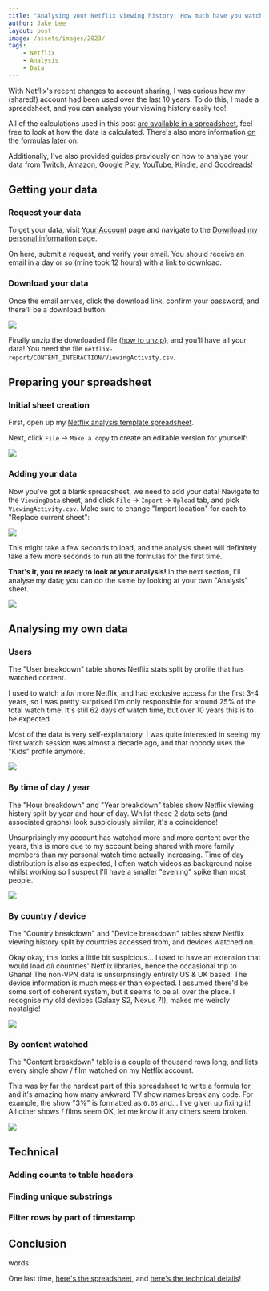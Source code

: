 ```yaml
---
title: "Analysing your Netflix viewing history: How much have you watched, when?"
author: Jake Lee
layout: post
image: /assets/images/2023/
tags:
    - Netflix
    - Analysis
    - Data
---
```


With Netflix's recent changes to account sharing, I was curious how my (shared!) account had been used over the last 10 years. To do this, I made a spreadsheet, and you can analyse your viewing history easily too!

All of the calculations used in this post [are available in a spreadsheet](https://docs.google.com/spreadsheets/d/1rmQ0BNOr5BrFJQpvTdse7nj_KpFwYDPKW4cmg_3TLXQ/edit?usp=sharing), feel free to look at how the data is calculated. There's also more information [on the formulas](#technical) later on.

Additionally, I've also provided guides previously on how to analyse your data from [Twitch](https://jakelee.co.uk/analysing-my-twitch-data/), [Amazon](https://jakelee.co.uk/analysing-my-amazon-purchases/), [Google Play](https://jakelee.co.uk/analysing-my-google-play-purchase-history/), [YouTube](https://jakelee.co.uk/analysing-my-youtube-subscriptions/), [Kindle](https://jakelee.co.uk/analysing-5-years-of-amazon-kindle-reading/), and [Goodreads](https://jakelee.co.uk/analysing-my-goodreads-book-history/)!

## Getting your data

### Request your data

To get your data, visit [Your Account](https://www.netflix.com/YourAccount) page and navigate to the [Download my personal information](https://www.netflix.com/account/getmyinfo) page.

On here, submit a request, and verify your email. You should receive an email in a day or so (mine took 12 hours) with a link to download.

### Download your data 

Once the email arrives, click the download link, confirm your password, and there'll be a download button:

[![](/assets/images/2023/netflix-download_740w.png)](/assets/images/2023/netflix-download.png)

Finally unzip the downloaded file ([how to unzip](https://support.microsoft.com/en-us/windows/zip-and-unzip-files-f6dde0a7-0fec-8294-e1d3-703ed85e7ebc)), and you'll have all your data! You need the file `netflix-report/CONTENT_INTERACTION/ViewingActivity.csv`.

## Preparing your spreadsheet

### Initial sheet creation

First, open up my [Netflix analysis template spreadsheet](https://docs.google.com/spreadsheets/d/1rmQ0BNOr5BrFJQpvTdse7nj_KpFwYDPKW4cmg_3TLXQ/edit?usp=sharing). 

Next, click `File` -> `Make a copy` to create an editable version for yourself:

[![](/assets/images/2023/netflix-makecopy.png)](/assets/images/2023/netflix-makecopy.png)

### Adding your data

Now you've got a blank spreadsheet, we need to add your data! Navigate to the `ViewingData` sheet, and click `File` -> `Import` -> `Upload` tab, and pick `ViewingActivity.csv`. Make sure to change "Import location" for each to "Replace current sheet":

[![](/assets/images/2023/netflix-import.png)](/assets/images/2023/netflix-import.png)

This might take a few seconds to load, and the analysis sheet will definitely take a few more seconds to run all the formulas for the first time.

**That's it, you're ready to look at your analysis!** In the next section, I'll analyse my data; you can do the same by looking at your own "Analysis" sheet.

[![](/assets/images/2023/netflix-full-thumbnail.png)](/assets/images/2023/netflix-full.png)

## Analysing my own data

### Users

The "User breakdown" table shows Netflix stats split by profile that has watched content. 

I used to watch a *lot* more Netflix, and had exclusive access for the first 3-4 years, so I was pretty surprised I'm only responsible for around 25% of the total watch time! It's still 62 days of watch time, but over 10 years this is to be expected.

Most of the data is very self-explanatory, I was quite interested in seeing my first watch session was almost a decade ago, and that nobody uses the "Kids" profile anymore.

[![](/assets/images/2023/netflix-users-thumbnail.png)](/assets/images/2023/netflix-users.png)

### By time of day / year

The "Hour breakdown" and "Year breakdown" tables show Netflix viewing history split by year and hour of day. Whilst these 2 data sets (and associated graphs) look suspiciously similar, it's a coincidence!

Unsurprisingly my account has watched more and more content over the years, this is more due to my account being shared with more family members than my personal watch time actually increasing.  Time of day distribution is also as expected, I often watch videos as background noise whilst working so I suspect I'll have a smaller "evening" spike than most people.

[![](/assets/images/2023/netflix-time-thumbnail.png)](/assets/images/2023/netflix-time.png)

### By country / device

The "Country breakdown" and "Device breakdown" tables show Netflix viewing history split by countries accessed from, and devices watched on.

Okay okay, this looks a little bit suspicious... I used to have an extension that would load *all* countries' Netflix libraries, hence the occasional trip to Ghana! The non-VPN data is unsurprisingly entirely US & UK based. The device information is much messier than expected. I assumed there'd be some sort of coherent system, but it seems to be all over the place. I recognise my old devices (Galaxy S2, Nexus 7!), makes me weirdly nostalgic!

[![](/assets/images/2023/netflix-countrydevice-thumbnail.png)](/assets/images/2023/netflix-countrydevice.png)

### By content watched

The "Content breakdown" table is a couple of thousand rows long, and lists every single show / film watched on my Netflix account. 

This was by far the hardest part of this spreadsheet to write a formula for, and it's amazing how many awkward TV show names break any code. For example, the show "3%" is formatted as `0.03` and... I've given up fixing it! All other shows / films seem OK, let me know if any others seem broken.

[![](/assets/images/2023/netflix-content-thumbnail.png)](/assets/images/2023/netflix-content.png)

## Technical

### Adding counts to table headers

### Finding unique substrings

### Filter rows by part of timestamp

## Conclusion

words

One last time, [here's the spreadsheet](), and [here's the technical details]()!